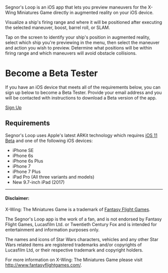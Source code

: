 Segnor's Loop is an iOS app that lets you preview maneuvers for the X-Wing Miniatures Game directly in augmented reality on your iOS device.

Visualize a ship's firing range and where it will be positioned after executing the selected maneuver, boost, barrel roll, or SLAM.

Tap on the screen to identify your ship's position in augmented reality, select which ship you're previewing in the menu, then select the maneuver and action you wish to preview. Determine what positions will be within firing range and which maneuvers will avoid obstacle collisions.

# Become a Beta Tester

If you have an iOS device that meets all of the requirements below, you can sign up below to become a Beta Tester. Provide your email address and you will be contacted with instructions to download a Beta version of the app.

[Sign Up](https://goo.gl/forms/6Koja2biJ3sND8Vd2)

## Requirements
Segnor's Loop uses Apple's latest ARKit technology which requires [iOS 11 Beta](https://beta.apple.com/sp/betaprogram/) and one of the following iOS devices:
- iPhone SE
- iPhone 6s
- iPhone 6s Plus
- iPhone 7
- iPhone 7 Plus
- iPad Pro (All three variants and models)
- New 9.7-inch iPad (2017)

---

#### Disclaimer:

X-Wing: The Miniatures Game is a trademark of [Fantasy Flight Games](http://www.fantasyflightgames.com/).

The Segnor's Loop app is the work of a fan, and is not endorsed by Fantasy Flight Games, Lucasfilm Ltd. or Twentieth Century Fox and is intended for entertainment and information purposes only.

The names and icons of Star Wars characters, vehicles and any other Star Wars related items are registered trademarks and/or copyrights of Lucasfilm Ltd, or their respective trademark and copyright holders.

For more information on X-Wing: The Miniatures Game please visit http://www.fantasyflightgames.com/.
